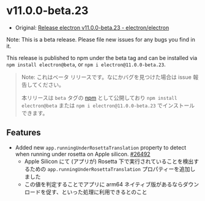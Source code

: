 # v11.0.0-beta.23

- Original: [Release electron v11.0.0-beta.23 - electron/electron](https://github.com/electron/electron/releases/tag/v11.0.0-beta.23)

Note: This is a beta release. Please file new issues for any bugs you find in it.

This release is published to npm under the beta tag and can be installed via `npm install electron@beta`, or `npm i electron@11.0.0-beta.23`.

> Note: これはベータ リリースです。なにかバグを見つけた場合は issue 報告してください。
>
> 本リリースは `beta` タグの [npm](https://www.npmjs.com/package/electron) として公開しており `npm install electron@beta` または `npm i electron@11.0.0-beta.23` でインストールできます。

## Features

- Added new `app.runningUnderRosettaTranslation` property to detect when running under rosetta on Apple silicon. [#26492](https://github.com/electron/electron/pull/26492)
  - Apple Silicon にて (アプリが) Rosetta 下で実行されていることを検出するための `app.runningUnderRosettaTranslation` プロパティーを追加しました
  - この値を判定することでアプリに arm64 ネイティブ版があるならダウンロードを促す、といった処理に利用できるとのこと
